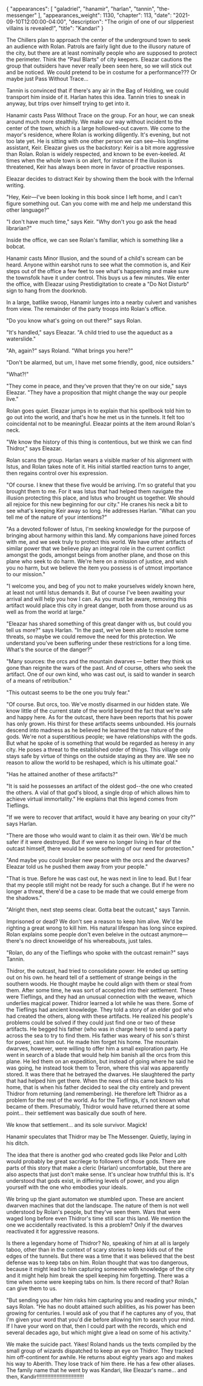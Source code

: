 {
    "appearances": [
        "galadriel",
        "hanamir",
        "harlan",
        "tannin",
        "the-messenger"
    ],
    "appearances_weight": 1130,
    "chapter": 113,
    "date": "2021-09-10T12:00:00-04:00",
    "description": "The origin of one of our slipperiest villains is revealed!",
    "title": "Kandari"
}

The Chillers plan to approach the center of the underground town to seek an audience with Rolan. Patrols are fairly light due to the illusory nature of the city, but there are at least nominally people who are supposed to protect the perimeter. Think the "Paul Blarts" of city keepers. Eleazar cautions the group that outsiders have never really been seen here, so we will stick out and be noticed. We could pretend to be in costume for a performance??? Or maybe just Pass Without Trace...

Tannin is convinced that if there's any air in the Bag of Holding, we could transport him inside of it. Harlan hates this idea. Tannin tries to sneak in anyway, but trips over himself trying to get into it.

Hanamir casts Pass Without Trace on the group. For an hour, we can sneak around much more stealthily. We make our way without incident to the center of the town, which is a large hollowed-out cavern. We come to the mayor's residence, where Rolan is working diligently. It's evening, but not too late yet. He is sitting with one other person we can see—his longtime assistant, Keir. Eleazar gives us the backstory: Keir is a bit more aggressive than Rolan. Rolan is widely respected, and known to be even-keeled. At times when the whole town is on alert, for instance if the illusion is threatened, Keir has always been more in favor of proactive responses.

Eleazar decides to distract Keir by showing them the book with the Infernal writing.

"Hey, Keir—I've been looking in this book since I left home, and I can't figure something out. Can you come with me and help me understand this other language?"

"I don't have much time," says Keir. "Why don't you go ask the head librarian?"

Inside the office, we can see Rolan's familiar, which is something like a bobcat.

Hanamir casts Minor Illusion, and the sound of a child's scream can be heard. Anyone within earshot runs to see what the commotion is, and Keir steps out of the office a few feet to see what's happening and make sure the townsfolk have it under control. This buys us a few minutes. We enter the office, with Eleazar using Prestidigitation to create a "Do Not Disturb" sign to hang from the doorknob.

In a large, batlike swoop, Hanamir lunges into a nearby culvert and vanishes from view. The remainder of the party troops into Rolan's office.

"Do you know what's going on out there?" says Rolan.

"It's handled," says Eleazar. "A child tried to use the aqueduct as a waterslide."

"Ah, again?" says Roland. "What brings you here?"

"Don't be alarmed, but um, I have met some friendly, good, nice outsiders."

"What?!"

"They come in peace, and they've proven that they're on our side," says Eleazar. "They have a proposition that might change the way our people live."

Rolan goes quiet. Eleazar jumps in to explain that his spellbook told him to go out into the world, and that's how he met us in the tunnels. It felt too coincidental not to be meaningful. Eleazar points at the item around Rolan's neck.

"We know the history of this thing is contentious, but we think we can find Thidror," says Eleazar.

Rolan scans the group. Harlan wears a visible marker of his alignment with Istus, and Rolan takes note of it. His initial startled reaction turns to anger, then regains control over his expression.

"Of course. I knew that these five would be arriving. I'm so grateful that you brought them to me. For it was Istus that had helped them navigate the illusion protecting this place, and Istus who brought us together. We should all rejoice for this new beginning for our city." He cranes his neck a bit to see what's keeping Keir away so long. He addresses Harlan. "What can you tell me of the nature of your intentions?"

"As a devoted follower of Istus, I'm seeking knowledge for the purpose of bringing about harmony within this land. My companions have joined forces with me, and we seek truly to protect this world. We have other artifacts of similar power that we believe play an integral role in the current conflict amongst the gods, amongst beings from another plane, and those on this plane who seek to do harm. We're here on a mission of justice, and wish you no harm, but we believe the item you possess is of utmost importance to our mission."

"I welcome you, and beg of you not to make yourselves widely known here, at least not until Istus demands it. But of course I've been awaiting your arrival and will help you how I can. As you must be aware, removing this artifact would place this city in great danger, both from those around us as well as from the world at large."

"Eleazar has shared something of this great danger with us, but could you tell us more?" says Harlan. "In the past, we've been able to resolve some threats, so maybe we could remove the need for this protection. We understand you've been suffering under these restrictions for a long time. What's the source of the danger?"

"Many sources: the orcs and the mountain dwarves — better they think us gone than reignite the wars of the past. And of course, others who seek the artifact. One of our own kind, who was cast out, is said to wander in search of a means of retribution."

"This outcast seems to be the one you truly fear."

"Of course. But orcs, too. We've mostly disarmed in our hidden state. We know little of the current state of the world beyond the fact that we're safe and happy here. As for the outcast, there have been reports that his power has only grown. His thirst for these artifacts seems unbounded. His journals descend into madness as he believed he learned the true nature of the gods. We're not a superstitious people; we have relationships with the gods. But what he spoke of is something that would be regarded as heresy in any city. He poses a threat to the established order of things. This village only stays safe by virtue of things on the outside staying as they are. We see no reason to allow the world to be reshaped, which is his ultimate goal."

"Has he attained another of these artifacts?"

"It is said he possesses an artifact of the oldest god--the one who created the others. A vial of that god's blood, a single drop of which allows him to achieve virtual immortality." He explains that this legend comes from Tieflings.

"If we were to recover that artifact, would it have any bearing on your city?" says Harlan.

"There are those who would want to claim it as their own. We'd be much safer if it were destroyed. But if we were no longer living in fear of the outcast himself, there would be some softening of our need for protection."

"And maybe you could broker new peace with the orcs and the dwarves? Eleazar told us he pushed them away from your people."

"That is true. Before he was cast out, he was next in line to lead. But I fear that my people still might not be ready for such a change. But if he were no longer a threat, there'd be a case to be made that we could emerge from the shadows."

"Alright then, next step seems clear. Gotta beat the outcast," says Tannin.

Imprisoned or dead? We don't see a reason to keep him alive. We'd be righting a great wrong to kill him. His natural lifespan has long since expired. Rolan explains some people don't even beleive in the outcast anymore—there's no direct knoweldge of his whereabouts, just tales.

"Rolan, do any of the Tieflings who spoke with the outcast remain?" says Tannin.

Thidror, the outcast, had tried to consolidate power. He ended up setting out on his own. he heard tell of a settlement of strange beings in the southern woods. He thought maybe he could align with them or steal from them. After some time, he was sort of accepted into their settlement. These were Tieflings, and they had an unusual connection with the weave, which underlies magical power. Thidror learned a lot while he was there. Some of the Tieflings had ancient knowledge. They told a story of an elder god who had created the others, along with these artifacts. He realized his people's problems could be solved if they could just find one or two of these artifacts. He begged his father (who was in charge here) to send a party across the sea to try to find them. His father was weary of his son's thirst for power, cast him out. He made him forget his home. The mountain dwarves, however, were willing to offer him a small exploration party. He went in search of a blade that would help him banish all the orcs from this plane. He led them on an expedition, but instead of going where he said he was going, he instead took them to Teron, where this vial was apparently stored. It was there that he betrayed the dwarves. He slaughtered the party that had helped him get there. When the news of this came back to his home, that is when his father decided to seal the city entirely and prevent Thidror from returning (and remembering). He therefore left Thidror as a problem for the rest of the world. As for the Tieflings, it's not known what became of them. Presumably, Thidror would have returned there at some point... their settlement was basically due south of here.

We know that settlement... and its sole survivor. Magick!

Hanamir speculates that Thidror may be The Messenger. Quietly, laying in his ditch.

The idea that there is another god who created gods like Pelor and Lolth would probably be great sacrilege to followers of those gods. There are parts of this story that make a cleric (Harlan) uncomfortable, but there are also aspects that just don't make sense. It's unclear how truthful this is. It's understood that gods exist, in differing levels of power, and you align yourself with the one who embodies your ideals.

We bring up the giant automaton we stumbled upon. These are ancient dwarven machines that dot the landscape. The nature of them is not well understood by Rolan's people, but they've seen them. Wars that were waged long before even Thidror's time still scar this land. We mention the one we accidentally reactivated. Is this a problem? Only if the dwarves reactivated it for aggressive reasons.

Is there a legendary home of Thidror? No, speaking of him at all is largely taboo, other than in the context of scary stories to keep kids out of the edges of the tunnels. But there was a time that it was believed that the best defense was to keep tabs on him. Rolan thought that was too dangerous, because it might lead to him capturing someone with knowledge of the city and it might help him break the spell keeping him forgetting. There was a time when some were keeping tabs on him. Is there record of that? Rolan can give them to us.

"But sending you after him risks him capturing you and reading your minds," says Rolan. "He has no doubt attained such abilities, as his power has been growing for centuries. I would ask of you that if he captures any of you, that I'm given your word that you'd die before allowing him to search your mind. If I have your word on that, then I could part with the records, which end several decades ago, but which might give a lead on some of his activity."

We make the suicide pact. Yikes! Roland hands us the texts compiled by the small group of wizards dispatched to keep an eye on Thidror. They tracked him off-continent for awhile. He returns about eighty years ago and makes his way to Aberith. They lose track of him there. He has a few other aliases. The family name that he went by was Kandari, like Eleazar's name... and then, Kandir!!!!!!!!!!!!!!!!!!!!!!!!!!!!!!!
